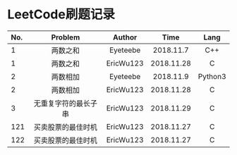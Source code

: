 # LeetCode刷题记录

No.|Problem|Author|Time|Lang
:--|:--:|:--:|:--:|:--:
1|两数之和|Eyeteebe|2018.11.7|C++
1|两数之和|EricWu123|2018.11.28|C
2|两数相加|Eyeteebe|2018.11.9|Python3
2|两数相加|EricWu123|2018.11.28|C
3|无重复字符的最长子串|EricWu123|2018.11.29|C
121|买卖股票的最佳时机|EricWu123|2018.11.27|C
122|买卖股票的最佳时机|EricWu123|2018.11.27|C